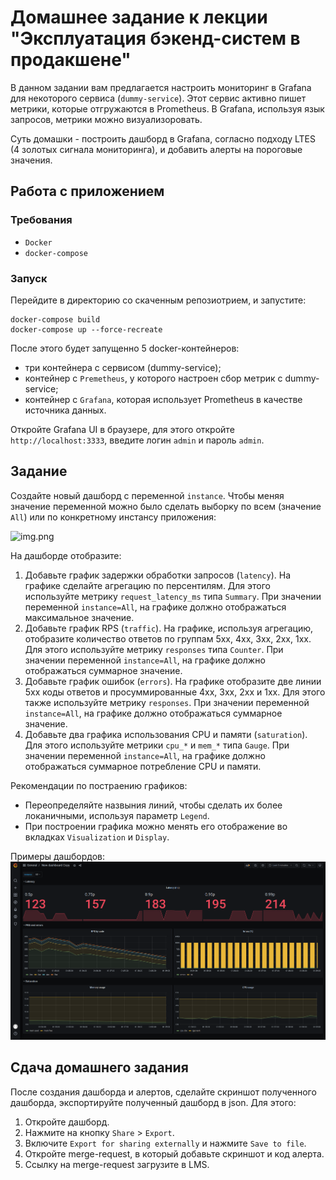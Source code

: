 # Домашнее задание к лекции "Эксплуатация бэкенд-систем в продакшене"
В данном задании вам предлагается настроить мониторинг в Grafana для некоторого сервиса (`dummy-service`). Этот сервис активно пишет метрики, которые отгружаются в Prometheus. В Grafana, используя язык запросов, метрики можно визуализоровать.

Суть домашки - построить дашборд в Grafana, согласно подходу LTES (4 золотых сигнала мониторинга), и добавить алерты на пороговые значения.

## Работа с приложением

### Требования
- `Docker`
- `docker-compose`

### Запуск
Перейдите в директорию со скаченным репозиотрием, и запустите:
```commandline
docker-compose build
docker-compose up --force-recreate
```
После этого будет запущенно 5 docker-контейнеров:
- три контейнера с сервисом (dummy-service);
- контейнер с `Premetheus`, у которого настроен сбор метрик с dummy-service;
- контейнер с `Grafana`, которая использует Prometheus в качестве источника данных.

Откройте Grafana UI в браузере, для этого откройте `http://localhost:3333`, введите логин `admin` и пароль `admin`.


## Задание
Создайте новый дашборд с переменной `instance`. Чтобы меняя значение переменной можно было сделать выборку по всем (значение `All`) или по конкретному инстансу приложения:

![img.png](img.png)

На дашборде отобразите:
1. Добавьте график задержки обработки запросов (`latency`). На графике сделайте агрегацию по персентилям. Для этого используйте метрику `request_latency_ms` типа `Summary`. При значении переменной `instance=All`, на графике должно отображаться максимальное значение.
2. Добавьте график RPS (`traffic`). На графике, используя агрегацию, отобразите количество ответов по группам 5xx, 4xx, 3xx, 2xx, 1xx. Для этого используйте метрику `responses` типа `Counter`. При значении переменной `instance=All`, на графике должно отображаться суммарное значение.
3. Добавьте график ошибок (`errors`). На графике отобразите две линии 5xx коды ответов и просуммированные 4xx, 3xx, 2xx и 1xx. Для этого также используйте метрику `responses`. При значении переменной `instance=All`, на графике должно отображаться суммарное значение.
4. Добавьте два графика использования CPU и памяти (`saturation`). Для этого используйте метрики `cpu_*` и `mem_*` типа `Gauge`. При значении переменной `instance=All`, на графике должно отображаться суммарное потребление CPU и памяти.

Рекомендации по постраению графиков:
- Переопределяйте назвыния линий, чтобы сделать их более локаничными, используя параметр `Legend`.
- При построении графика можно менять его отображение во вкладках `Visualization` и `Display`.

Примеры дашбордов:
![dashboard_example.png](docs%2Fdashboard_example.png)

## Сдача домашнего задания
После создания дашборда и алертов, сделайте скриншот полученного дашборда, экспортируйте полученный дашборд в json. Для этого:
1. Откройте дашборд.
2. Нажмите на кнопку `Share` > `Export`.
3. Включите `Export for sharing externally` и нажмите `Save to file`.
4. Откройте merge-request, в который добавьте скриншот и код алерта.
5. Ссылку на merge-request загрузите в LMS.

